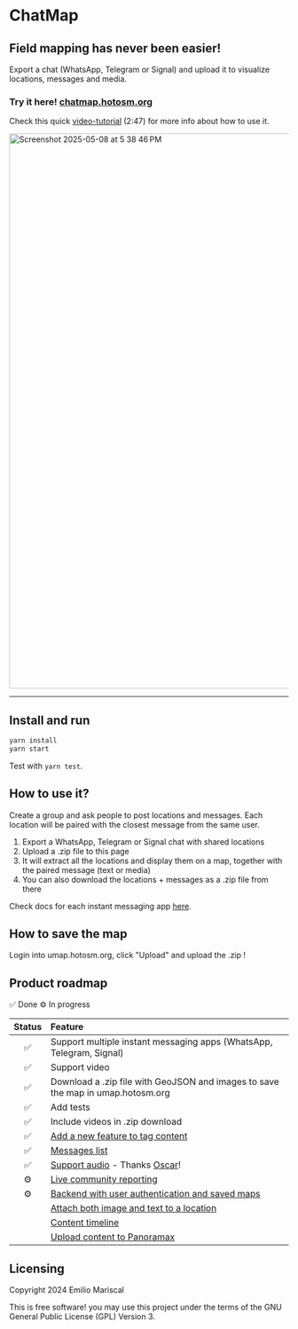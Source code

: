# ChatMap

## Field mapping has never been easier!

Export a chat (WhatsApp, Telegram or Signal) and upload it to visualize locations, messages and media.

### Try it here! [chatmap.hotosm.org](https://chatmap.hotosm.org)

Check this quick [video-tutorial](https://www.youtube.com/watch?v=ScHgVhyj1aw) (2:47) for more info about how to use it.

<img width="1001" alt="Screenshot 2025-05-08 at 5 38 46 PM" src="https://github.com/user-attachments/assets/9a9e50e0-f154-4fc3-b574-09bf54b23c67" />

---

## Install and run

```bash
yarn install
yarn start
```

Test with `yarn test`.

## How to use it?

Create a group and ask people to post locations and messages. Each location will be paired 
with the closest message from the same user.

1. Export a WhatsApp, Telegram or Signal chat with shared locations
2. Upload a .zip file to this page
3. It will extract all the locations and display them on a map, together with the paired message (text or media)
4. You can also download the locations + messages as a .zip file from there

Check docs for each instant messaging app [here](https://github.com/hotosm/chatmap/blob/master/docs/apps.md).

## How to save the map

Login into umap.hotosm.org, click "Upload" and upload the .zip !

## Product roadmap

✅ Done
⚙️ In progress

<!-- prettier-ignore-start -->
| Status | Feature |
|:--:| :-- |
|✅| Support multiple instant messaging apps (WhatsApp, Telegram, Signal) |
|✅| Support video |
|✅| Download a .zip file with GeoJSON and images to save the map in umap.hotosm.org |
|✅| Add tests |
|✅| Include videos in .zip download |
|✅| [Add a new feature to tag content](https://github.com/hotosm/chatmap/issues/6) |
|✅| [Messages list](https://github.com/hotosm/chatmap/issues/9)
|✅| [Support audio](https://github.com/hotosm/chatmap/issues/5) - Thanks [Oscar](https://github.com/oxcar)!|
|⚙️| [Live community reporting](https://github.com/orgs/hotosm/projects/46) |
|⚙️| [Backend with user authentication and saved maps](https://github.com/hotosm/chatmap/issues/18) |
| | [Attach both image and text to a location](https://github.com/hotosm/chatmap/issues/1) |
| | [Content timeline](https://github.com/hotosm/chatmap/issues/7) |
| | [Upload content to Panoramax](https://github.com/hotosm/chatmap/issues/20) |

## Licensing

Copyright 2024 Emilio Mariscal

This is free software! you may use this project under the terms of the GNU General Public License (GPL) Version 3.
